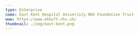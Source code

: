 ```yaml
---
type: Enterprise
name: East Kent Hospital University NHS Foundation Trust
www: https://www.ekhuft.nhs.uk/
thumbnail: ./img/east-kent.png
--- 
```

